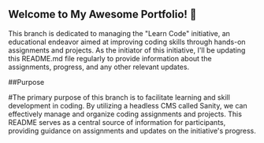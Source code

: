 ## Welcome to My Awesome Portfolio! 🚀

This branch is dedicated to managing the "Learn Code" initiative, an educational endeavor aimed at improving coding skills through hands-on assignments and projects. As the initiator of this initiative, I'll be updating this README.md file regularly to provide information about the assignments, progress, and any other relevant updates.

##Purpose

#The primary purpose of this branch is to facilitate learning and skill development in coding. By utilizing a headless CMS called Sanity, we can effectively manage and organize coding assignments and projects. This README serves as a central source of information for participants, providing guidance on assignments and updates on the initiative's progress.